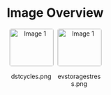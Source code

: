 <h1 style ="text-align: center;"> Image Overview </h1>
<div style="display: flex; flex-wrap: wrap; gap: 10px; justify-content: center;">
<div style="flex: 1 1 calc(33.333% - 20px); max-width: 100px; text-align: center;">
<img src="https://media.evkx.net/multimedia/guides/degradation/dstcycles_xst.png" alt="Image 1" style="width: 100%; border: 1px solid #ddd; border-radius: 5px;">
<p>dstcycles.png</p>
</div>
<div style="flex: 1 1 calc(33.333% - 20px); max-width: 100px; text-align: center;">
<img src="https://media.evkx.net/multimedia/guides/degradation/evstoragestress_xst.png" alt="Image 1" style="width: 100%; border: 1px solid #ddd; border-radius: 5px;">
<p>evstoragestress.png</p>
</div>
</div>

